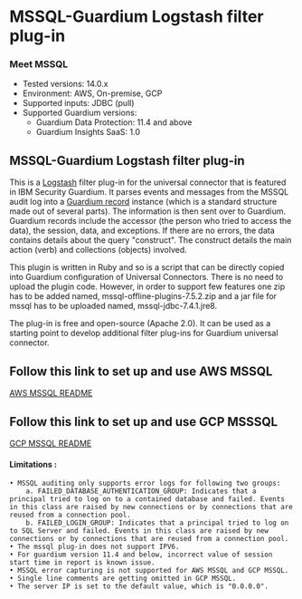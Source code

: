 # MSSQL-Guardium Logstash filter plug-in
### Meet MSSQL
* Tested versions: 14.0.x
* Environment: AWS, On-premise, GCP
* Supported inputs: JDBC (pull)
* Supported Guardium versions:
    * Guardium Data Protection: 11.4 and above
    * Guardium Insights SaaS: 1.0

## MSSQL-Guardium Logstash filter plug-in

This is a [Logstash](https://github.com/elastic/logstash) filter plug-in for the universal connector that is featured in IBM Security Guardium. It parses events and messages from the MSSQL audit log into a [Guardium record](https://github.com/IBM/universal-connectors/blob/main/common/src/main/java/com/ibm/guardium/universalconnector/commons/structures/Record.java)  instance (which is a standard structure made out of several parts). The information is then sent over to Guardium. Guardium records include the accessor (the person who tried to access the data), the session, data, and exceptions. If there are no errors, the data contains details about the query "construct". The construct details the main action (verb) and collections (objects) involved.

This plugin is written in Ruby and so is a script that can be directly copied into Guardium configuration of Universal Connectors. There is no need to upload the plugin code. However, in order to support few features one zip has to be added named, mssql-offline-plugins-7.5.2.zip and a jar file for mssql has to be uploaded named, mssql-jdbc-7.4.1.jre8.

The plug-in is free and open-source (Apache 2.0). It can be used as a starting point to develop additional filter plug-ins for Guardium universal connector.

## Follow this link to set up and use AWS MSSQL

[AWS MSSQL README](./AWSMSSQL_README.md)

## Follow this link to set up and use GCP MSSSQL

[GCP MSSQL README](./GCPMSSQL_README.md)

#### Limitations :

	• MSSQL auditing only supports error logs for following two groups:
		a. FAILED_DATABASE_AUTHENTICATION_GROUP: Indicates that a principal tried to log on to a contained database and failed. Events in this class are raised by new connections or by connections that are reused from a connection pool.
		b. FAILED_LOGIN_GROUP: Indicates that a principal tried to log on to SQL Server and failed. Events in this class are raised by new connections or by connections that are reused from a connection pool.
	• The mssql plug-in does not support IPV6.
	• For guardium version 11.4 and below, incorrect value of session start time in report is known issue.
	• MSSQL error capturing is not supported for AWS MSSQL and GCP MSSQL.
    • Single line comments are getting omitted in GCP MSSQL.
    • The server IP is set to the default value, which is "0.0.0.0".

    

